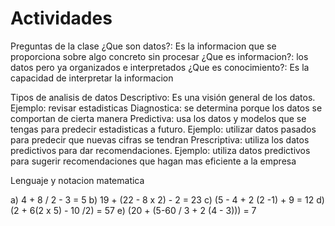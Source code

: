 # Actividades
Preguntas de la clase
¿Que son datos?: Es la informacion que se proporciona sobre algo concreto sin procesar
¿Que es informacion?: los datos pero ya organizados e interpretados 
¿Que es conocimiento?: Es la capacidad de interpretar la informacion

Tipos de analisis de datos
Descriptivo: Es una visión general de los datos. Ejemplo: revisar estadisticas 
Diagnostica: se determina porque los datos se comportan de cierta manera
Predictiva: usa los datos y modelos que se tengas para predecir estadisticas a futuro. Ejemplo: utilizar datos pasados para predecir que nuevas cifras se tendran
Prescriptiva: utiliza los datos predictivos para dar recomendaciones. Ejemplo: utiliza datos predictivos para sugerir recomendaciones que hagan mas eficiente a la empresa

Lenguaje y notacion matematica

a) 4 + 8 / 2 - 3  =  5
b) 19 + (22 - 8 x 2) - 2  =  23
c) (5 - 4 + 2 (2 -1) + 9   =   12
d) (2 + 6(2 x 5) - 10 /2)   =  57
e) (20 + (5-60 / 3 + 2 (4 - 3)))   =   7
